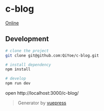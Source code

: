 # c-blog

[Online](https://qiyoe.github.io/c-blog)

## Development

```bash
# clone the project
git clone git@github.com:QiYoe/c-blog.git

# install dependency
npm install

# develop
npm run dev
```

open http://localhost:3000/c-blog/

> Generator by [vuepress](https://vupress.vuejs.org/)
